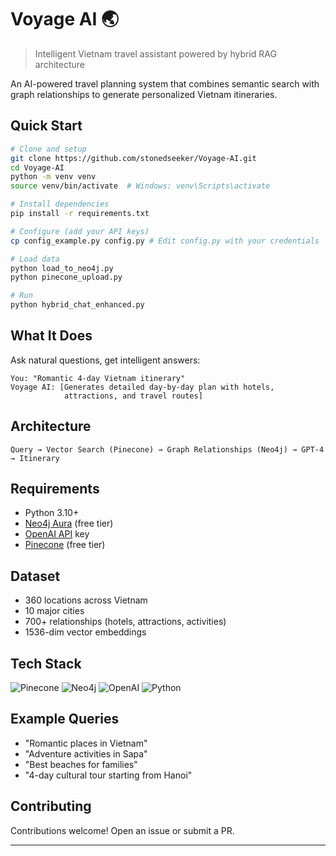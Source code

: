 # Voyage AI 🌏

> Intelligent Vietnam travel assistant powered by hybrid RAG architecture

An AI-powered travel planning system that combines semantic search with graph relationships to generate personalized Vietnam itineraries.

## Quick Start
```bash
# Clone and setup
git clone https://github.com/stonedseeker/Voyage-AI.git
cd Voyage-AI
python -m venv venv
source venv/bin/activate  # Windows: venv\Scripts\activate

# Install dependencies
pip install -r requirements.txt

# Configure (add your API keys)
cp config_example.py config.py # Edit config.py with your credentials

# Load data
python load_to_neo4j.py
python pinecone_upload.py

# Run
python hybrid_chat_enhanced.py
```

## What It Does

Ask natural questions, get intelligent answers:
```
You: "Romantic 4-day Vietnam itinerary"
Voyage AI: [Generates detailed day-by-day plan with hotels, 
            attractions, and travel routes]
```

## Architecture
```
Query → Vector Search (Pinecone) → Graph Relationships (Neo4j) → GPT-4 → Itinerary
```

## Requirements

- Python 3.10+
- [Neo4j Aura](https://neo4j.com/cloud/aura/) (free tier)
- [OpenAI API](https://platform.openai.com/) key
- [Pinecone](https://www.pinecone.io/) (free tier)

## Dataset

- 360 locations across Vietnam
- 10 major cities
- 700+ relationships (hotels, attractions, activities)
- 1536-dim vector embeddings

## Tech Stack

![Pinecone](https://img.shields.io/badge/Pinecone-Vector_DB-purple)
![Neo4j](https://img.shields.io/badge/Neo4j-Graph_DB-blue)
![OpenAI](https://img.shields.io/badge/OpenAI-GPT--4-green)
![Python](https://img.shields.io/badge/Python-3.10+-yellow)

## Example Queries

- "Romantic places in Vietnam"
- "Adventure activities in Sapa"
- "Best beaches for families"
- "4-day cultural tour starting from Hanoi"

## Contributing

Contributions welcome! Open an issue or submit a PR.

---
